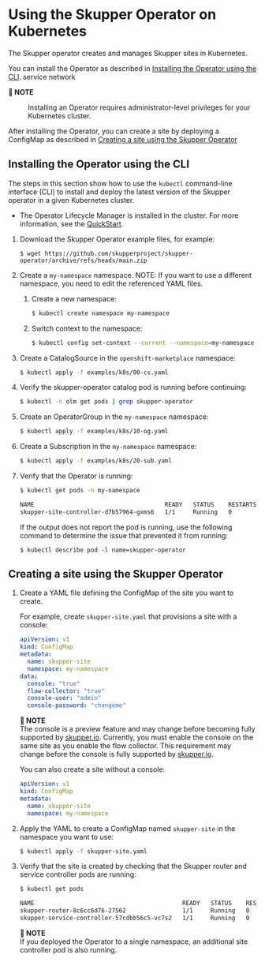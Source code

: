 # Using the Skupper Operator on Kubernetes

The Skupper operator creates and manages Skupper sites in Kubernetes.

You can install the Operator as described in [Installing the Operator using the CLI](#installing-the-operator-using-the-cli).
service network

<dl><dt><strong>📌 NOTE</strong></dt><dd>

Installing an Operator requires administrator-level privileges for your Kubernetes cluster.
</dd></dl>

After installing the Operator, you can create a site by deploying a ConfigMap as described in [Creating a site using the Skupper Operator](#creating-a-site-using-the-skupper-operator)

## Installing the Operator using the CLI

The steps in this section show how to use the `kubectl` command-line interface (CLI) to install and deploy the latest version of the Skupper operator in a given Kubernetes cluster.

* The Operator Lifecycle Manager is installed in the cluster.
For more information, see the [QuickStart](https://olm.operatorframework.io/docs/getting-started/).

1. Download the Skupper Operator example files, for example:

   ```
   $ wget https://github.com/skupperproject/skupper-operator/archive/refs/heads/main.zip
   ```
2. Create a `my-namespace` namespace.
NOTE: If you want to use a different namespace, you need to edit the referenced YAML files.
   1. Create a new namespace:

      ```bash
      $ kubectl create namespace my-namespace
      ```
   2. Switch context to the namespace:

      ```bash
      $ kubectl config set-context --current --namespace=my-namespace
      ```
3. Create a CatalogSource in the `openshift-marketplace` namespace:

   ```bash
   $ kubectl apply -f examples/k8s/00-cs.yaml
   ```
4. Verify the skupper-operator catalog pod is running before continuing:

   ```bash
   $ kubectl -n olm get pods | grep skupper-operator
   ```
5. Create an OperatorGroup in the `my-namespace` namespace:

   ```bash
   $ kubectl apply -f examples/k8s/10-og.yaml
   ```
6. Create a Subscription  in the `my-namespace` namespace:

   ```bash
   $ kubectl apply -f examples/k8s/20-sub.yaml
   ```
7. Verify that the Operator is running:

   ```bash
   $ kubectl get pods -n my-namespace

   NAME                                     READY   STATUS    RESTARTS   AGE
   skupper-site-controller-d7b57964-gxms6   1/1     Running   0          1m
   ```

   If the output does not report the pod is running, use the following command to determine the issue that prevented it from running:

   ```
   $ kubectl describe pod -l name=skupper-operator
   ```

## Creating a site using the Skupper Operator

1. Create a YAML file defining the ConfigMap of the site you want to create.

   For example, create `skupper-site.yaml` that provisions a site with a console:

   ```yaml
   apiVersion: v1
   kind: ConfigMap
   metadata:
     name: skupper-site
     namespace: my-namespace
   data:
     console: "true"
     flow-collector: "true"
     console-user: "admin"
     console-password: "changeme"

   ```

   **📌 NOTE**\
   The console is a preview feature and may change before becoming fully supported by [skupper.io](https://skupper.io).
   Currently, you must enable the console on the same site as you enable the flow collector. This requirement may change before the console is fully supported by [skupper.io](https://skupper.io).

   You can also create a site without a console:

   ```yaml
   apiVersion: v1
   kind: ConfigMap
   metadata:
     name: skupper-site
     namespace: my-namespace
   ```
2. Apply the YAML to create a ConfigMap named `skupper-site` in the namespace you want to use:

   ```bash
   $ kubectl apply -f skupper-site.yaml
   ```
3. Verify that the site is created by checking that the Skupper router and service controller pods are running:

   ```bash
   $ kubectl get pods

   NAME                                          READY   STATUS    RESTARTS   AGE
   skupper-router-8c6cc6d76-27562                1/1     Running   0          40s
   skupper-service-controller-57cdbb56c5-vc7s2   1/1     Running   0          34s
   ```

   **📌 NOTE**\
   If you deployed the Operator to a single namespace, an additional site controller pod is also running.
